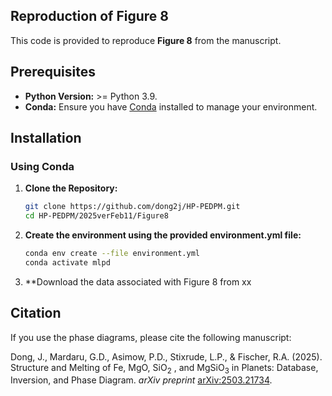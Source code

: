## Reproduction of Figure 8

This code is provided to reproduce **Figure 8** from the manuscript.

## Prerequisites

- **Python Version:** >= Python 3.9.
- **Conda:** Ensure you have [Conda](https://docs.conda.io/en/latest/) installed to manage your environment.

## Installation

### Using Conda

1. **Clone the Repository:**

   ```bash
   git clone https://github.com/dong2j/HP-PEDPM.git
   cd HP-PEDPM/2025verFeb11/Figure8

2. **Create the environment using the provided environment.yml file:**

   ```bash
   conda env create --file environment.yml
   conda activate mlpd

3. **Download the data associated with Figure 8 from xx

## Citation

If you use the phase diagrams, please cite the following manuscript:

Dong, J., Mardaru, G.D., Asimow, P.D., Stixrude, L.P., & Fischer, R.A. (2025). Structure and Melting of Fe, MgO, SiO<sub>2</sub> , and MgSiO<sub>3</sub>  in Planets: Database, Inversion, and Phase Diagram. *arXiv preprint* [arXiv:2503.21734](https://arxiv.org/abs/2503.21734).
